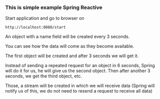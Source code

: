 ### This is simple example Spring Reactive

Start application and go to browser on

    http://localhost:8080/start
    
An object with a name field will be created every 3 seconds.

You can see how the data will come as they become available.

The first object will be created and after 3 seconds we will get it.

Instead of sending a repeated request for an object in 6 seconds, Spring will do it for us, he will give us the second object. Then after another 3 seconds, we get the third object, etc.

Those, a stream will be created in which we will receive data (Spring will notify us of this, we do not need to resend a request to receive all data)
